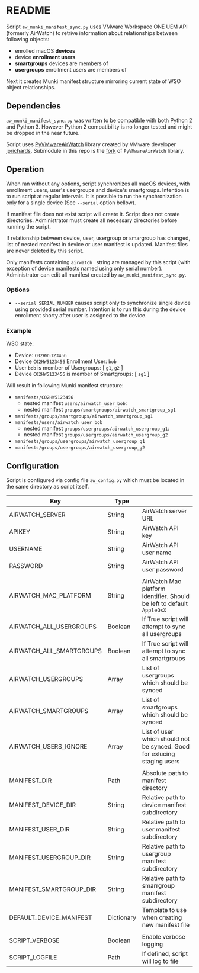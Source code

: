 # README

Script `aw_munki_manifest_sync.py` uses VMware Workspace ONE UEM API (formerly AirWatch)
to retrive information about relationships between following objects:

- enrolled macOS **devices**
- device **enrollment users**
- **smartgroups** devices are members of
- **usergroups** enrollment users are members of

Next it creates Munki manifest structure mirroring current state of WSO object
relationships.


## Dependencies

`aw_munki_manifest_sync.py` was written to be compatible with both Python 2 and Python 3.
However Python 2 compatibility is no longer tested and might be dropped in the near
future.

Script uses [PyVMwareAirWatch](https://github.com/jprichards/PyVMwareAirWatch) library
created by VMware developer [jprichards](https://github.com/jprichards). Submodule
in this repo is the [fork](https://github.com/EtneteraLogicworks/PyVMwareAirWatch) of
`PyVMwareAirWatch` library.


## Operation

When ran without any options, script synchronizes all macOS devices, with enrollment users,
user's usergroups and device's smartgroups. Intention is to run script at regular
intervals. It is possible to run the synchronization only for a single device (See
`--serial` option bellow).

If manifest file does not exist script will create it. Script does not create directories.
Administrator must create all necessary directories before running the script.

If relationship between device, user, usergroup or smargroup has changed, list of nested
manifest in device or user manifest is updated. Manifest files are never deleted
by this script.

Only manifests containing `airwatch_` string are managed by this script (with exception
of device manifests named using only serial number). Administrator can edit all manifest
created by `aw_munki_manifest_sync.py`.

### Options

- `--serial SERIAL_NUMBER` causes script only to synchronize single device using
   provided serial number. Intention is to run this during the device enrollment
   shorty after user is assigned to the device.

### Example

WSO state:

- Device: `C02HW5123456`
- Device `C02HW5123456` Enrollment User: `bob`
- User `bob` is member of Usergroups: [ `g1`, `g2` ]
- Device `C02HW5123456` is member of Smartgroups: [ `sg1` ]

Will result in following Munki manifest structure:

- `manifests/C02HW5123456`
    - nested manifest `users/airwatch_user_bob`:
    - nested manifest `groups/smartgroups/airwatch_smartgroup_sg1`
- `manifests/groups/smartgroups/airwatch_smartgroup_sg1`
- `manifests/users/airwatch_user_bob`
    - nested manifest `groups/usergroups/airwatch_usergroup_g1`:
    - nested manifest `groups/usergroups/airwatch_usergroup_g2`
- `manifests/groups/usergroups/airwatch_usergroup_g1`
- `manifests/groups/usergroups/airwatch_usergroup_g2`


## Configuration

Script is configured via config file `aw_config.py` which must be located in the
same directory as script itself.

| Key                       | Type       |                            |
| ------------------------- | ---------- | -------------------------- |
| AIRWATCH_SERVER           | String     | AirWatch server URL        |
| APIKEY                    | String     | AirWatch API key           |
| USERNAME                  | String     | AirWatch API user name     |
| PASSWORD                  | String     | AirWatch API user password |
|                           |            |                            |
| AIRWATCH_MAC_PLATFORM     | String     | AirWatch Mac platform identifier. Should be left to default `AppleOsX`  |
| AIRWATCH_ALL_USERGROUPS   | Boolean    | If True script will attempt to sync all usergroups |
| AIRWATCH_ALL_SMARTGROUPS  | Boolean    | If True script will attempt to sync all smartgroups |
| AIRWATCH_USERGROUPS       | Array      | List of usergroups which should be synced |
| AIRWATCH_SMARTGROUPS      | Array      | List of smartgroups which should be synced |
| AIRWATCH_USERS_IGNORE     | Array      | List of user which should not be synced. Good for exlucing staging users |
|                           |            |                            |
| MANIFEST_DIR              | Path       | Absolute path to manifest directory |
| MANIFEST_DEVICE_DIR       | String     | Relative path to device manifest subdirectory |
| MANIFEST_USER_DIR         | String     | Relative path to user manifest subdirectory |
| MANIFEST_USERGROUP_DIR    | String     | Relative path to usergroup manifest subdirectory |
| MANIFEST_SMARTGROUP_DIR   | String     | Relative path to smarrgroup manifest subdirectory |
| DEFAULT_DEVICE_MANIFEST   | Dictionary | Template to use when creating new manifest file |
|                           |            |                            |
| SCRIPT_VERBOSE            | Boolean    | Enable verbose logging     |
| SCRIPT_LOGFILE            | Path       | If defined, script will log to file |



